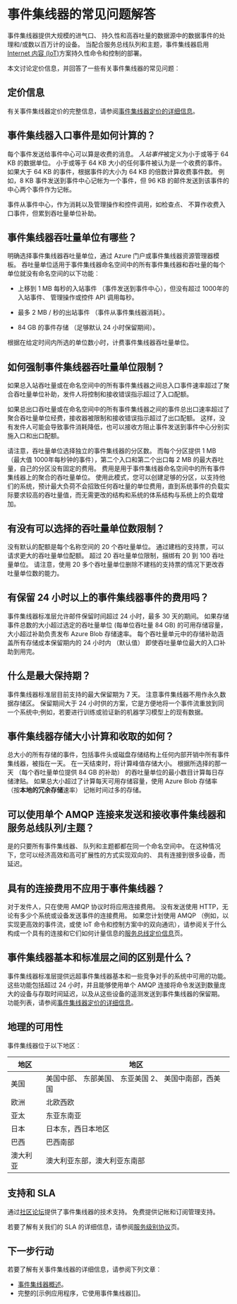 <properties 
    pageTitle="事件集线器常见问题解答 (FAQ) |Microsoft Azure"
    description="事件集线器的常见问题解答。"
    services="event-hubs"
    documentationCenter="na"
    authors="sethmanheim"
    manager="timlt"
    editor="" />
<tags 
    ms.service="event-hubs"
    ms.devlang="na"
    ms.topic="article"
    ms.tgt_pltfrm="na"
    ms.workload="na"
    ms.date="09/01/2016"
    ms.author="sethm" />

# <a name="event-hubs-faq"></a>事件集线器的常见问题解答

事件集线器提供大规模的进气口、 持久性和高吞吐量的数据源中的数据事件的处理和/或数以百万计的设备。 当配合服务总线队列和主题，事件集线器启用[Internet 内容 (IoT)](https://azure.microsoft.com/services/iot-hub/)方案持久性命令和控制的部署。

本文讨论定价信息，并回答了一些有关事件集线器的常见问题︰

## <a name="pricing-information"></a>定价信息

有关事件集线器定价的完整信息，请参阅[事件集线器定价的详细信息](https://azure.microsoft.com/pricing/details/event-hubs/)。

## <a name="how-are-event-hubs-ingress-events-calculated"></a>事件集线器入口事件是如何计算的？

每个事件发送给事件中心可以算是收费的消息。 *入站事件*被定义为小于或等于 64 KB 的数据单位。 小于或等于 64 KB 大小的任何事件被认为是一个收费的事件。 如果大于 64 KB 的事件，根据事件的大小为 64 KB 的倍数计算收费事件数。 例如，8 KB 事件发送到事件中心记帐为一个事件，但 96 KB 的邮件发送到该事件的中心两个事件作为记帐。

事件从事件中心，作为消耗以及管理操作和控件调用，如检查点、 不算作收费入口事件，但累到吞吐量单位补助。

## <a name="what-are-event-hubs-throughput-units"></a>事件集线器吞吐量单位有哪些？

明确选择事件集线器吞吐量单位，通过 Azure 门户或事件集线器资源管理器模板。 吞吐量单位适用于事件集线器命名空间中的所有事件集线器和吞吐量的每个单位就没有命名空间的以下功能︰

- 上移到 1 MB 每秒的入站事件 （事件发送到事件中心），但没有超过 1000年的入站事件、 管理操作或控件 API 调用每秒。

- 最多 2 MB / 秒的出站事件 （事件从事件集线器消耗）。

- 84 GB 的事件存储 （足够默认 24 小时保留期间）。

根据在给定时间内所选的单位数小时，计费事件集线器吞吐量单位。

## <a name="how-are-event-hubs-throughput-unit-limits-enforced"></a>如何强制事件集线器吞吐量单位限制？

如果总入站吞吐量或在命名空间中的所有事件集线器之间总入口事件速率超过了聚合吞吐量单位补助，发件人将控制和接收错误指示超过了入口配额。

如果总出口吞吐量或在命名空间中的所有事件集线器之间的事件总出口速率超过了聚合吞吐量单位经费，接收器被限制和接收错误指示超过了出口配额。 这样，没有发件人可能会导致事件消耗降低，也可以接收方阻止事件发送到事件中心分别实施入口和出口配额。

请注意，吞吐量单位选择独立的事件集线器的分区数。 而每个分区提供 1 MB （最大值 1000年每秒钟的事件），第二个入口和第二个出口每 2 MB 的最大吞吐量，自己的分区没有固定的费用。 费用是用于事件集线器命名空间中的所有事件集线器上的聚合的吞吐量单位。 使用此模式，您可以创建足够的分区，以支持他们的系统，预计最大负荷不会招致任何吞吐量的单位费用，直到系统事件的负载实际要求较高的吞吐量值，而无需更改的结构和系统的体系结构与系统上的负载增加。

## <a name="is-there-a-limit-on-the-number-of-throughput-units-that-can-be-selected"></a>有没有可以选择的吞吐量单位数限制？

没有默认的配额是每个名称空间的 20 个吞吐量单位。 通过建档的支持票，可以请求更大的吞吐量单位配额。 超过 20 吞吐量单位限制，捆绑有 20 到 100 吞吐量单位。 请注意，使用 20 多个吞吐量单位删除不建档的支持票的情况下更改吞吐量单位数的能力。

## <a name="is-there-a-charge-for-retaining-event-hubs-events-for-more-than-24-hours"></a>有保留 24 小时以上的事件集线器事件的费用吗？

事件集线器标准层允许邮件保留时间超过 24 小时，最多 30 天的期间。 如果存储事件总数的大小超过选定的吞吐量单位 (每单位吞吐量 84 GB) 的可用存储容量，大小超过补助负责发布 Azure Blob 存储速率。 每个吞吐量单元中的存储补助涵盖所有存储成本保留期内的 24 小时内 （默认值） 即使吞吐量单位最大的入口补助到用完。

## <a name="what-is-the-maximum-retention-period"></a>什么是最大保持期？

事件集线器标准层目前支持的最大保留期为 7 天。 注意事件集线器不用作永久数据存储区。 保留期间大于 24 小时供的方案，它是方便地将一个事件流重放到同一个系统中;例如，若要进行训练或验证新的机器学习模型上的现有数据。

## <a name="how-is-the-event-hubs-storage-size-calculated-and-charged"></a>事件集线器存储大小计算和收取的如何？

总大小的所有存储的事件，包括事件头或磁盘存储结构上任何内部开销中所有事件集线器，被指在一天。 在一天结束时，将计算峰值存储大小。 根据所选择的那一天 （每个吞吐量单位提供 84 GB 的补助） 的吞吐量单位的最小数目计算每日存储津贴。 如果总大小超过了计算每天可用存储容量，使用 Azure Blob 存储率 （按**本地的冗余存储**速率） 记帐时间过多的存储。

## <a name="can-i-use-a-single-amqp-connection-to-send-and-receive-from-event-hubs-and-service-bus-queuestopics"></a>可以使用单个 AMQP 连接来发送和接收事件集线器和服务总线队列/主题？

是的只要所有事件集线器、 队列和主题都都在同一个命名空间中。 在这种情况下，您可以经济高效和高可扩展性的方式实现双向的、 具有连接到很多设备，而延迟。

## <a name="do-brokered-connection-charges-apply-to-event-hubs"></a>具有的连接费用不应用于事件集线器？

对于发件人，只在使用 AMQP 协议时将应用连接费用。 没有发送使用 HTTP，无论有多少个系统或设备发送事件的连接费用。 如果您计划使用 AMQP （例如，以实现更高效的事件流，或使 IoT 命令和控制方案中的双向通讯），请参阅关于什么构成一个具有的连接和它们如何计量信息的[服务总线定价信息](https://azure.microsoft.com/pricing/details/service-bus/)页。

## <a name="what-is-the-difference-between-event-hubs-basic-and-standard-tiers"></a>事件集线器基本和标准层之间的区别是什么？

事件集线器标准层提供远超事件集线器基本和一些竞争对手的系统中可用的功能。 这些功能包括超过 24 小时，并且能够使用单个 AMQP 连接将命令发送到数量庞大的设备与存取时间延迟，以及从这些设备的遥测发送到事件集线器的保留期。 功能列表，请参阅[事件集线器定价的详细信息](https://azure.microsoft.com/pricing/details/event-hubs/)。

## <a name="geographic-availability"></a>地理的可用性

事件集线器位于以下地区︰

|地区|地区|
|---|---|
|美国|美国中部、 东部美国、 东亚美国 2、 美国中南部，西美国|
|欧洲|北欧西欧|
|亚太|东亚东南亚|
|日本|日本东，西日本地区|
|巴西|巴西南部|
|澳大利亚|澳大利亚东部，澳大利亚东南部|

## <a name="support-and-sla"></a>支持和 SLA

通过[社区论坛](https://social.msdn.microsoft.com/forums/azure/home)提供了事件集线器的技术支持。 免费提供记帐和订阅管理支持。

若要了解有关我们的 SLA 的详细信息，请参阅[服务级别协议](https://azure.microsoft.com/support/legal/sla/)页。

## <a name="next-steps"></a>下一步行动

若要了解有关事件集线器的详细信息，请参阅下列文章︰

- [事件集线器概述][]。
- 完整的[示例应用程序，它使用事件集线器][]。

[事件集线器概述]: event-hubs-overview.md
[示例应用程序使用事件集线器]: https://code.msdn.microsoft.com/Service-Bus-Event-Hub-286fd097
